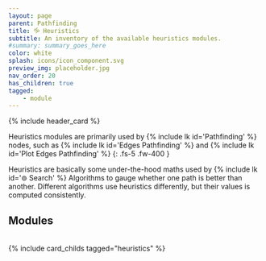 ```yaml
---
layout: page
parent: Pathfinding
title: 🝰 Heuristics
subtitle: An inventory of the available heuristics modules.
#summary: summary_goes_here
color: white
splash: icons/icon_component.svg
preview_img: placeholder.jpg
nav_order: 20
has_children: true
tagged: 
    - module
---
```


{% include header_card %}

Heuristics modules are primarily used by {% include lk id='Pathfinding' %} nodes, such as {% include lk id='Edges Pathfinding' %} and {% include lk id='Plot Edges Pathfinding' %}
{: .fs-5 .fw-400 }

Heuristics are basically some under-the-hood maths used by {% include lk id='⊚ Search' %} Algorithms to gauge whether one path is better than another.  Different algorithms use heuristics differently, but their values is computed consistently.

## Modules
<br>
{% include card_childs tagged="heuristics" %}